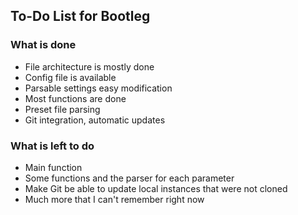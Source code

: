 ## To-Do List for Bootleg

### What is done

* File architecture is mostly done
* Config file is available
* Parsable settings easy modification
* Most functions are done
* Preset file parsing
* Git integration, automatic updates

### What is left to do

* Main function
* Some functions and the parser for each parameter
* Make Git be able to update local instances that were not cloned
* Much more that I can't remember right now
